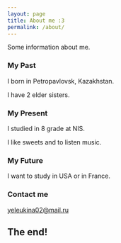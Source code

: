 ```yaml
---
layout: page
title: About me :3
permalink: /about/
---
```


Some information about me.

### My Past

I born in Petropavlovsk, Kazakhstan.

I have 2 elder sisters.

### My Present

I studied in 8 grade at NIS.

I like sweets and to listen music.

### My Future

I want to study in USA or in France.

### Contact me
 
[yeleukina02@mail.ru](mailto:yeleukina02@mail.ru)

## The end!
